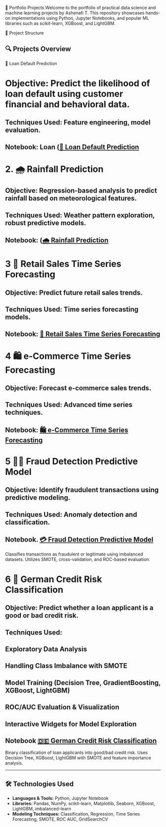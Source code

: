 💼 Portfolio Projects
Welcome to the portfolio of practical data science and machine learning projects by Ashenafi T. This repository showcases hands-on implementations using Python, Jupyter Notebooks, and popular ML libraries such as scikit-learn, XGBoost, and LightGBM.

📁 Project Structure


## 🔍 Projects Overview
🏦 Loan Default Prediction

# Objective: Predict the likelihood of loan default using customer financial and behavioral data.

## Techniques Used: Feature engineering, model evaluation.

## Notebook: Loan  ([🏦 Loan Default Prediction](https://github.com/Ashenafi-code/projects-/blob/main/portfolio_projects/Loan%20Default%20Prediction.ipynb)

# 2. 🌧️ Rainfall Prediction

## Objective: Regression-based analysis to predict rainfall based on meteorological features.

## Techniques Used: Weather pattern exploration, robust predictive models.

## Notebook: ([🌧️ Rainfall Prediction](https://github.com/Ashenafi-code/projects-/blob/main/portfolio_projects/Rainfall%20Prediction.ipynb)
# 3 🛒 Retail Sales Time Series Forecasting

## Objective: Predict future retail sales trends.

## Techniques Used: Time series forecasting models.

## Notebook: [🛒 Retail Sales Time Series Forecasting](https://github.com/Ashenafi-code/projects-/blob/main/portfolio_projects/Retail%20Sales%20Time%20Series%20Forecast_.ipynb)

# 4 🛍️ e-Commerce Time Series Forecasting

## Objective: Forecast e-commerce sales trends.

## Techniques Used: Advanced time series techniques.

## Notebook: [🛍️ e-Commerce Time Series Forecasting](https://github.com/Ashenafi-code/projects-/blob/main/portfolio_projects/e-Commerce%20time%20series%20forecast.ipynb)

# 5 🕵️‍♂️ Fraud Detection Predictive Model

## Objective: Identify fraudulent transactions using predictive modeling.

## Techniques Used: Anomaly detection and classification.
## Notebook. [💳 Fraud Detection Predictive Model](portfolio_projects/fraud-detection-predictive-models.ipynb)
Classifies transactions as fraudulent or legitimate using imbalanced datasets. Utilizes SMOTE, cross-validation, and ROC-based evaluation.

# 6 🏦 German Credit Risk Classification
## Objective: Predict whether a loan applicant is a good or bad credit risk.
## Techniques Used: 
## Exploratory Data Analysis
## Handling Class Imbalance with SMOTE
## Model Training (Decision Tree, GradientBoosting, XGBoost, LightGBM)
## ROC/AUC Evaluation & Visualization
## Interactive Widgets for Model Exploration
## Notebook [🇩🇪 German Credit Risk Classification](portfolio_projects/german-credit-risk-classificationn.ipynb)
Binary classification of loan applicants into good/bad credit risk. Uses Decision Tree, XGBoost, LightGBM with SMOTE and feature importance analysis.

---

## 🛠️ Technologies Used

- **Languages & Tools:** Python, Jupyter Notebook
- **Libraries:** Pandas, NumPy, scikit-learn, Matplotlib, Seaborn, XGBoost, LightGBM, imbalanced-learn
- **Modeling Techniques:** Classification, Regression, Time Series Forecasting, SMOTE, ROC AUC, GridSearchCV



